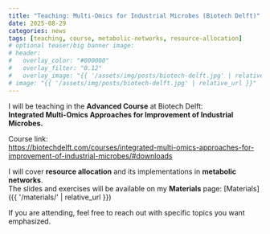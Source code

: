 ```yaml
---
title: "Teaching: Multi-Omics for Industrial Microbes (Biotech Delft)"
date: 2025-08-29
categories: news
tags: [teaching, course, metabolic-networks, resource-allocation]
# optional teaser/big banner image:
# header:
#   overlay_color: "#000000"
#   overlay_filter: "0.12"
#   overlay_image: "{{ '/assets/img/posts/biotech-delft.jpg' | relative_url }}"
# image: "{{ '/assets/img/posts/biotech-delft.jpg' | relative_url }}"
---
```


I will be teaching in the **Advanced Course** at Biotech Delft:  
**Integrated Multi-Omics Approaches for Improvement of Industrial Microbes.**

Course link:  
<https://biotechdelft.com/courses/integrated-multi-omics-approaches-for-improvement-of-industrial-microbes/#downloads>

I will cover **resource allocation** and its implementations in **metabolic networks**.  
The slides and exercises will be available on my **Materials** page:
[Materials]({{ '/materials/' | relative_url }})

<!--more-->

If you are attending, feel free to reach out with specific topics you want emphasized.